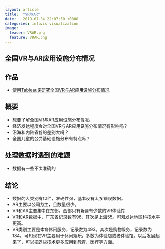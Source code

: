 ```yaml
---
layout: article
title:  "VR与AR"
date:   2019-07-04 22:07:50 +0800
categories: infovis visualization
image:
  teaser: VRAR.png
  feature: VRAR.png
---
```


## 全国VR与AR应用设施分布情况

## 作品
- <a href="https://public.tableau.com/views/VRAR_0/1?:embed=y&:display_count=yes&publish=yes" target="_blank">使用Tableau来研究全国VR与AR应用设施分布情况</a>

## 概要
- 想要了解全国VR与AR应用设施分布情况。
- 经济发达程度会对全国VR与AR应用设施分布情况有影响吗？
- 沿海和内陆省份的差别大吗？
- 全国儿童的公共基础设施分布有特点吗？

## 处理数据时遇到的难题
- 数据有一些不太准确的

## 结论
- 数据的大类别有12种，准确性强，基本没有太多错误数据。
- AR主要以公司为主，且数量很少。
- VR和AR主要集中在东部。西部只有新疆有少数的VR体验馆
- VR和AR数据中，广东省记录数有96，其次是上海55。可知发达地区科技水平更高。
- VR类别主要是体育休闲服务，记录数为493。其次是购物服务，记录数为184。可知现在VR主要用于休闲娱乐，多数为体验店或者体验馆。以后发展起来了，可以把这些技术更多应用到教育、医疗等方面。
